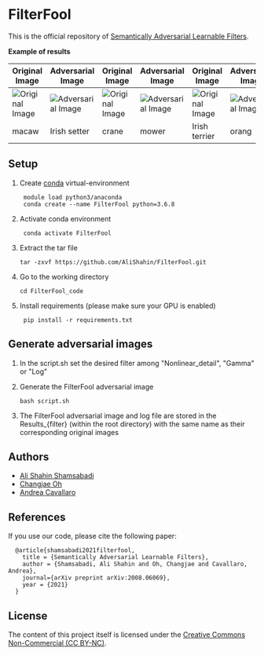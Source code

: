# FilterFool

This is the official repository of [Semantically Adversarial Learnable Filters](https://arxiv.org/pdf/2008.06069.pdf).


<b>Example of results</b>

| Original Image | Adversarial Image |  Original Image | Adversarial Image |  Original Image | Adversarial Image | 
|---|---|---|---|---|---|
| ![Original Image](https://github.com/AliShahin/FilterFool/blob/master/CleanImgs/Nonlinear_Detail/ILSVRC2012_val_00043794.png)| ![Adversarial Image](https://github.com/AliShahin/FilterFool/blob/master/FilterFoolExamples/ILSVRC2012_val_00043794.png) |![Original Image](https://github.com/AliShahin/FilterFool/blob/master/CleanImgs/Gamma/ILSVRC2012_val_00014005.png)|![Adversarial Image](https://github.com/AliShahin/FilterFool/blob/master/FilterFoolExamples/ILSVRC2012_val_00014005.png) |![Original Image](https://github.com/AliShahin/FilterFool/blob/master/CleanImgs/Log/ILSVRC2012_val_00011184.png)|![Adversarial Image](https://github.com/AliShahin/FilterFool/blob/master/FilterFoolExamples/ILSVRC2012_val_00011184.png) |
| macaw | Irish setter | crane | mower | Irish terrier | orang |

## Setup
1. Create [conda](https://docs.conda.io/en/latest/miniconda.html) virtual-environment
   ```
    module load python3/anaconda
    conda create --name FilterFool python=3.6.8
   ```

2. Activate conda environment
   ```
    conda activate FilterFool
   ```

3. Extract the tar file
   ```   
   tar -zxvf https://github.com/AliShahin/FilterFool.git
   ```

4. Go to the working directory
   ```
   cd FilterFool_code
   ```

5. Install requirements (please make sure your GPU is enabled)
   ```
    pip install -r requirements.txt
   ```



## Generate adversarial images 
 
 1. In the script.sh set the desired filter among "Nonlinear_detail", "Gamma" or "Log" 

 2. Generate the FilterFool adversarial image
    ```
    bash script.sh
    ```

 3. The FilterFool adversarial image and log file are stored in the Results_{filter} (within the root directory) with the same name as their corresponding original images



## Authors
* [Ali Shahin Shamsabadi](mailto:a.shahinshamsabadi@qmul.ac.uk)
* [Changjae Oh](mailto:c.oh@qmul.ac.uk)
* [Andrea Cavallaro](mailto:a.cavallaro@qmul.ac.uk)


## References
If you use our code, please cite the following paper:

      @article{shamsabadi2021filterfool,
        title = {Semantically Adversarial Learnable Filters},
        author = {Shamsabadi, Ali Shahin and Oh, Changjae and Cavallaro, Andrea},
        journal={arXiv preprint arXiv:2008.06069},
        year = {2021}
      }
## License
The content of this project itself is licensed under the [Creative Commons Non-Commercial (CC BY-NC)](https://creativecommons.org/licenses/by-nc/2.0/uk/legalcode).

